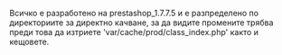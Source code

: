 Всичко е разработено на prestashop_1.7.7.5 и е разпределено по директориите за директно качване, за да видите промените трябва преди това да изтриете 'var/cache/prod/class_index.php'  както и кещовете.

